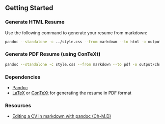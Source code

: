 ## Getting Started

### Generate HTML Resume

Use the following command to generate your resume from markdown:

```bash
pandoc --standalone -c ../style.css --from markdown --to html -o output/index.html chris_resume.md
```

### Generate PDF Resume (using ConTeXt)

```bash
pandoc --standalone -c style.css --from markdown --to pdf -o output/chris_resume.pdf chris_resume.md -t context
```

### Dependencies

- [Pandoc](https://pandoc.org/)
- [LaTeX](https://www.latex-project.org/get/) or [ConTeXt](https://wiki.contextgarden.net/Main_Page) for generating the resume in PDF format

### Resources

- [Editing a CV in markdown with pandoc (Ch-M.D)](https://blog.chmd.fr/editing-a-cv-in-markdown-with-pandoc.html)
